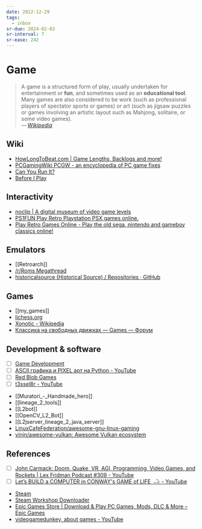 ```yaml
---
date: 2022-12-29
tags:
  - inbox
sr-due: 2024-02-03
sr-interval: 7
sr-ease: 242
---
```


# Game

> A game is a structured form of play, usually undertaken for entertainment or
> **fun**, and sometimes used as an **educational tool**. Many games are also
> considered to be work (such as professional players of spectator sports or
> games) or art (such as jigsaw puzzles or games involving an artistic layout
> such as Mahjong, solitaire, or some video games).\
> — <cite>[Wikipedia](https://en.wikipedia.org/wiki/Game)</cite>

## Wiki

- [HowLongToBeat.com | Game Lengths, Backlogs and more!](https://howlongtobeat.com/)
- [PCGamingWiki PCGW - an encyclopedia of PC game fixes](https://www.pcgamingwiki.com/wiki/Home)
- [Can You Run It?](http://www.systemrequirementslab.com/cyri/)
- [Before I Play](https://beforeiplay.com/index.php?title=Main_Page)

## Interactivity

- [noclip | A digital museum of video game levels](https://noclip.website/)
- [PS1FUN Play Retro Playstation PSX games online.](http://www.ps1fun.com/)
- [Play Retro Games Online - Play the old sega, nintendo and gameboy classics online!](https://playretrogames.com/)

## Emulators

- [[Retroarch]]
- [/r/Roms Megathread](https://r-roms.github.io/)
- [historicalsource (Historical Source) / Repositories · GitHub](https://github.com/historicalsource?tab=repositories)


## Games

- [[my_games]]
- [lichess.org](http://ru.lichess.org/)
- [Xonotic - Wikipedia](https://en.m.wikipedia.org/wiki/Xonotic)
- [Классика на свободных движках — Games — Форум](https://www.linux.org.ru/forum/games/11192801)

## Development & software

- [ ] [Game Development](https://develop.games/)
- [ ] [ASCII графика и PIXEL арт на Python - YouTube](https://www.youtube.com/watch?v=ww55ublLFq8)
- [ ] [Red Blob Games](https://www.redblobgames.com/)
- [ ] [t3ssel8r - YouTube](https://www.youtube.com/@t3ssel8r/videos)
- [[Muratori_-_Handmade_hero]]
- [[lineage_2_tools]]
- [[L2bot]]
- [[OpenCV_L2_Bot]]
- [[L2jserver_lineage_2_java_server]]
- [LinuxCafeFederation/awesome-gnu-linux-gaming](https://github.com/LinuxCafeFederation/awesome-gnu-linux-gaming)
- [vinjn/awesome-vulkan: Awesome Vulkan ecosystem](https://github.com/vinjn/awesome-vulkan)

## References

- [ ] [John Carmack: Doom, Quake, VR, AGI, Programming, Video Games, and Rockets | Lex Fridman Podcast #309 - YouTube](https://www.youtube.com/watch?v=I845O57ZSy4)
- [ ] [Let’s BUILD a COMPUTER in CONWAY's GAME of LIFE ⠠⠵ - YouTube](https://www.youtube.com/watch?v=Kk2MH9O4pXY)

- [Steam](https://store.steampowered.com/)
- [Steam Workshop Downloader](https://steamworkshopdownloader.io/)
- [Epic Games Store | Download & Play PC Games, Mods, DLC & More – Epic Games](https://store.epicgames.com/en-US/)
- [videogamedunkey, about games - YouTube](https://www.youtube.com/@videogamedunkey/videos)
